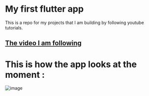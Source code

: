 # My first flutter app

This is a repo for my projects that I am building by following youtube tutorials.

<h2> <a href = "https://www.youtube.com/watch?v=CzRQ9mnmh44&ab_channel=RivaanRanawat" target="_blank"> The video I am following </a>


# This is how the app looks at the moment :

![image](https://github.com/Shishir3D/learning_flutter/assets/66148659/ca5b06ed-3201-47d2-a1ac-ecc08e44cdbd)
